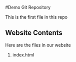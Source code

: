 #Demo Git Repository

This is the first file in this repo

## Website Contents

Here are the files in our website

1. index.html